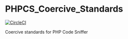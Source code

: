 # PHPCS_Coercive_Standards

[![CircleCI](https://circleci.com/gh/umutphp/PHPCS_Coercive_Standards.svg?style=shield)](https://circleci.com/gh/umutphp/PHPCS_Coercive_Standards)

Coercive standards for PHP Code Sniffer
